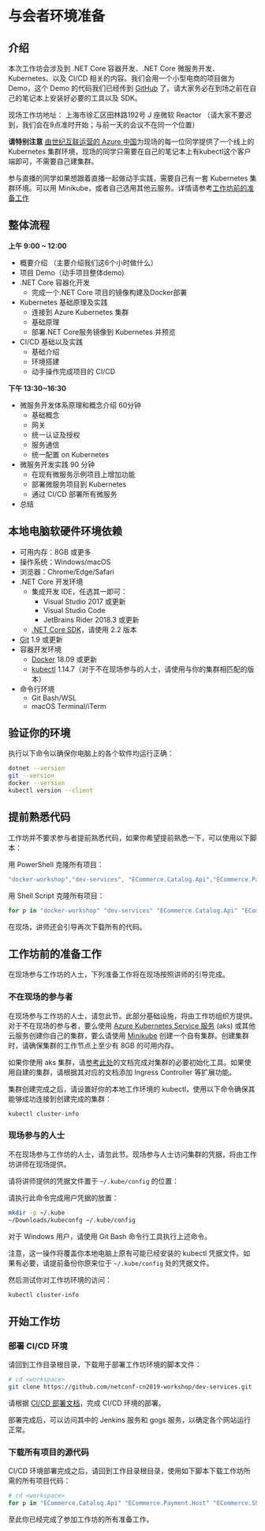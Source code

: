 # 与会者环境准备

## 介绍

本次工作坊会涉及到 .NET Core 容器开发、.NET Core 微服务开发、Kubernetes、以及 CI/CD 相关的内容。我们会用一个小型电商的项目做为 Demo，这个 Demo 的代码我们已经传到 [GitHub](https://github.com/netconf-cn2019-workshop/) 了。请大家务必在到场之前在自己的笔记本上安装好必要的工具以及 SDK。

现场工作坊地址： 上海市徐汇区田林路192号 J 座微软 Reactor （请大家不要迟到，我们会在9点准时开始；与前一天的会议不在同一个位置）

**请特别注意**
[由世纪互联运营的 Azure 中国](https://www.azure.cn/home/features/kubernetes-service)为现场的每一位同学提供了一个线上的 Kubernetes 集群环境，现场的同学只需要在自己的笔记本上有kubectl这个客户端即可，不需要自己建集群。

参与直播的同学如果想跟着直播一起做动手实践，需要自己有一套 Kubernetes 集群环境。可以用 Minikube，或者自己选用其他云服务。详情请参考[工作坊前的准备工作](https://github.com/netconf-cn2019-workshop/dev-services/blob/master/attendees/GETTING-READY.md#%E5%B7%A5%E4%BD%9C%E5%9D%8A%E5%89%8D%E7%9A%84%E5%87%86%E5%A4%87%E5%B7%A5%E4%BD%9C)

## 整体流程

**上午 9:00 ~ 12:00**

* 概要介绍 （主要介绍我们这6个小时做什么）
* 项目 Demo（动手项目整体demo)
* .NET Core 容器化开发
  * 完成一个.NET Core 项目的镜像构建及Docker部署 
* Kubernetes 基础原理及实践
  * 连接到 Azure Kubernetes 集群
  * 基础原理
  * 部署.NET Core服务镜像到 Kubernetes 并预览
* CI/CD 基础以及实践 
  * 基础介绍
  * 环境搭建 
  * 动手操作完成项目的 CI/CD

**下午 13:30~16:30**

* 微服务开发体系原理和概念介绍   60分钟 
  * 基础概念 
  * 网关
  * 统一认证及授权 
  * 服务通信 
  * 统一配置 on Kubernetes
* 微服务开发实践  90 分钟 
  * 在现有微服务示例项目上增加功能 
  * 部署微服务项目到 Kubernetes
  * 通过 CI/CD 部署所有微服务  
* 总结

## 本地电脑软硬件环境依赖

* 可用内存：8GB 或更多
* 操作系统：Windows/macOS
* 浏览器：Chrome/Edge/Safari
* .NET Core 开发环境
  * 集成开发 IDE，任选其一即可：
    * Visual Studio 2017 或更新
    * Visual Studio Code
    * JetBrains Rider 2018.3 或更新
  * [.NET Core SDK](https://dotnet.microsoft.com/download/dotnet-core/2.2)，请使用 2.2 版本
* [Git](http://git-scm.com) 1.9 或更新
* 容器开发环境
  * [Docker](https://docs.docker.com/install/) 18.09 或更新
  * [kubectl](https://kubernetes.io/docs/tasks/tools/install-kubectl/) 1.14.7（对于不在现场参与的人士，请使用与你的集群相匹配的版本）
* 命令行环境
  * Git Bash/WSL
  * macOS Terminal/iTerm

## 验证你的环境

执行以下命令以确保你电脑上的各个软件均运行正确：

```sh
dotnet --version
git --version
docker --version
kubectl version --client
```

## 提前熟悉代码

工作坊并不要求参与者提前熟悉代码，如果你希望提前熟悉一下，可以使用以下脚本：

用 PowerShell 克隆所有项目：

```ps1
"docker-workshop","dev-services", "ECommerce.Catalog.Api","ECommerce.Payment.Host","ECommerce.Shipping.Host","ECommerce.Common","ECommerce.Reporting.Api","ECommerce.WebApp","ECommerce.Customers.Api","ECommerce.Sales.Api","ECommerce.Services.Common"  | ForEach-Object { powershell git clone  "https://github.com/netconf-cn2019-workshop/$_.git" }
```

用 Shell Script 克隆所有项目：

```sh
for p in "docker-workshop" "dev-services" "ECommerce.Catalog.Api" "ECommerce.Payment.Host" "ECommerce.Shipping.Host" "ECommerce.Common" "ECommerce.Reporting.Api" "ECommerce.WebApp" "ECommerce.Customers.Api" "ECommerce.Sales.Api" "ECommerce.Services.Common" ;  do git clone https://github.com/netconf-cn2019-workshop/$p.git; done
```

在现场，讲师还会引导再次下载所有的代码。

## 工作坊前的准备工作

在现场参与工作坊的人士，下列准备工作将在现场按照讲师的引导完成。

### 不在现场的参与者

在现场参与工作坊的人士，请忽此节。此部分基础设施，将由工作坊组织方提供。对于不在现场的参与者，要么使用 [Azure Kubernetes Service 服务](https://www.azure.cn/home/features/kubernetes-service) (aks) 或其他云服务创建你自己的集群，要么请使用 [Minikube](https://minikube.sigs.k8s.io/) 创建一个自有集群。创建集群时，请确保集群的工作节点上至少有 8GB 的可用内存。

如果你使用 aks 集群，请[参考此处](https://github.com/netconf-cn2019-workshop/dev-services/blob/master/azure/README.md)的文档完成对集群的必要初始化工具。如果使用自建的集群，请根据其对应的文档添加 Ingress Controller 等扩展功能。

集群创建完成之后，请设置好你的本地工作环境的 kubectl，使用以下命令确保其能够成功连接到创建完成的集群：

```sh
kubectl cluster-info
```

### 现场参与的人士

不在现场参与工作坊的人士，请忽此节。现场参与人士访问集群的凭据，将由工作坊讲师在现场提供。

请将讲师提供的凭据文件置于 `~/.kube/config` 的位置：

请执行此命令完成用户凭据的放置：

```sh
mkdir -p ~/.kube
~/Downloads/kubeconfg ~/.kube/config
```

对于 Windows 用户，请使用 Git Bash 命令行工具执行上述命令。

注意，这一操作将覆盖你本地电脑上原有可能已经安装的 kubectl 凭据文件。如果有必要，请提前备份你原来位于 `~/.kube/config` 处的凭据文件。

然后测试你对工作坊环境的访问：

```sh
kubectl cluster-info
```

## 开始工作坊

### 部署 CI/CD 环境

请回到工作目录根目录，下载用于部署工作坊环境的脚本文件：

```sh
# cd <workspace>
git clone https://github.com/netconf-cn2019-workshop/dev-services.git
```

请根据 [CI/CD 部署文档](https://github.com/netconf-cn2019-workshop/dev-services/blob/master/CICD-DEPLOYMENT.md)，完成 CI/CD 环境的部署。

部署完成后，可以访问其中的 Jenkins 服务和 gogs 服务，以确定各个网站运行正常。


### 下载所有项目的源代码

CI/CD 环境部署完成之后，请回到工作目录根目录，使用如下脚本下载工作坊所需的所有项目代码：

```sh
# cd <workspace>
for p in "ECommerce.Catalog.Api" "ECommerce.Payment.Host" "ECommerce.Shipping.Host" "ECommerce.Common" "ECommerce.Reporting.Api" "ECommerce.WebApp" "ECommerce.Customers.Api" "ECommerce.Sales.Api" "ECommerce.Services.Common" ;  do git clone http://gogs-$(cat ./cicd-infra/vars | grep deploy_suffix | cut -d '=' -f 2).$(cat ./cicd-infra/vars | grep dns_suffix | cut -d '=' -f 2)/gogs/$_p.git; done
```

  

至此你已经完成了参加工作坊的所有准备工作。